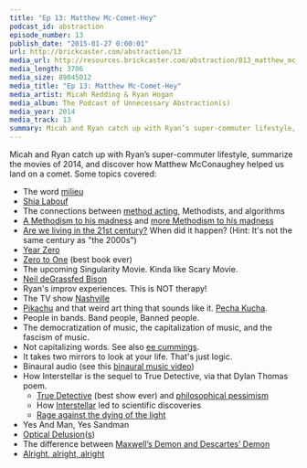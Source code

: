 ```yaml
---
title: "Ep 13: Matthew Mc-Comet-Hey"
podcast_id: abstraction
episode_number: 13
publish_date: "2015-01-27 0:00:01"
url: http://brickcaster.com/abstraction/13
media_url: http://resources.brickcaster.com/abstraction/013_matthew_mc_comet_hey.mp3
media_length: 3706
media_size: 89045012
media_title: "Ep 13: Matthew Mc-Comet-Hey"
media_artist: Micah Redding & Ryan Hogan
media_album: The Podcast of Unnecessary Abstraction(s)
media_year: 2014
media_track: 13
summary: Micah and Ryan catch up with Ryan’s super-commuter lifestyle, summarize the movies of 2014, and discover how Matthew McConaughey helped us land on a comet.
---
```


Micah and Ryan catch up with Ryan’s super-commuter lifestyle, summarize the movies of 2014, and discover how Matthew McConaughey helped us land on a comet. Some topics covered:

- The word [milieu](http://www.merriam-webster.com/dictionary/milieu)
- [Shia Labouf](https://www.youtube.com/watch?v=o0u4M6vppCI)
- The connections between [method acting](https://www.youtube.com/watch?v=EIkdr64_cCo), Methodists, and algorithms
- [A Methodism to his madness](http://www.amazon.com/gp/product/0739177907/ref=as_li_tl?ie=UTF8&camp=1789&creative=390957&creativeASIN=0739177907&linkCode=as2&tag=micahredding-20&linkId=XLWUQJHVQMM4VXM6) and [more Methodism to his madness](http://methodistmadness.tumblr.com/)
- [Are we living in the 21st century?](http://en.wikipedia.org/wiki/21st_century) When did it happen? (Hint: It's not the same century as "the 2000s")
- [Year Zero](http://en.wikipedia.org/wiki/Year_Zero_%28game%29)
- [Zero to One](http://www.amazon.com/gp/product/0804139296/ref=as_li_tl?ie=UTF8&camp=1789&creative=390957&creativeASIN=0804139296&linkCode=as2&tag=micahredding-20&linkId=W3XQLMPLPF4LY7PQ) (best book ever)
- The upcoming Singularity Movie. Kinda like Scary Movie.
- [Neil deGrassfed Bison](https://twitter.com/neilbison)
- Ryan's improv experiences. This is NOT therapy!
- The TV show [Nashville](http://www.rollingstone.com/movies/news/inside-the-music-of-nashville-20121107)
- [Pikachu](http://bulbapedia.bulbagarden.net/wiki/Pikachu_(Pok%C3%A9mon)) and that weird art thing that sounds like it. [Pecha Kucha](http://www.pechakucha.org/).
- People in bands. Band people, Banned people.
- The democratization of music, the capitalization of music, and the fascism of music.
- Not capitalizing words. See also [ee cummings](http://en.wikipedia.org/wiki/E._E._Cummings#Name_and_capitalization).
- It takes two mirrors to look at your life. That's just logic.
- Binaural audio (see this [binaural music video](https://www.youtube.com/watch?v=Y3l4wOLvVEo))
- How Interstellar is the sequel to True Detective, via that Dylan Thomas poem.
  - [True Detective](http://en.wikipedia.org/wiki/True_Detective_%28TV_series%29) (best show ever) and [philosophical pessimism](http://en.wikipedia.org/wiki/Pessimism)
  - How [Interstellar](http://www.wired.com/2014/10/astrophysics-interstellar-black-hole/) led to scientific discoveries
  - [Rage against the dying of the light](https://www.youtube.com/watch?v=1mRec3VbH3w)
- Yes And Man, Yes Sandman
- [Optical Delusion](https://www.goodreads.com/quotes/369-a-human-being-is-a-part-of-the-whole-called)([s](http://www.urbandictionary.com/define.php?term=optical+delusion))
- The difference between [Maxwell’s Demon and Descartes’ Demon](http://en.wikipedia.org/wiki/Demon_%28thought_experiment%29)
- [Alright, alright, alright](http://media.giphy.com/media/g5zvwUa9720pO/giphy.gif)
